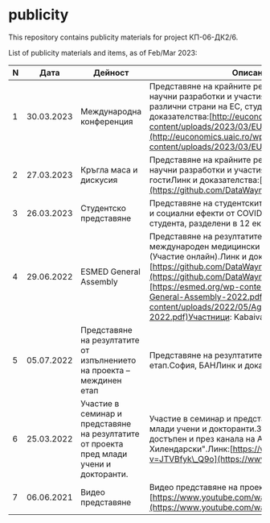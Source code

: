 # publicity
This repository contains publicity materials for project КП-06-ДК2/6.

List of publicity materials and items, as of Feb/Mar 2023:

| **N** | **Дата** | **Дейност** | **Описание и доказателства** |
| --- | --- | --- | --- |
| 1 | 30.03.2023 | Международна конференция | Представяне на крайните резултати на проекта, публикуваните научни разработки и участия в научни форуми.Участници: Учени от различни страни на ЕС, студенти от Румъния, гр. ЯшЛинк и доказателства:[http://euconomics.uaic.ro/wp-content/uploads/2023/03/EUconomics\_2023\_final\_programme.pdf](http://euconomics.uaic.ro/wp-content/uploads/2023/03/EUconomics_2023_final_programme.pdf) |
| 2 | 27.03.2023 | Кръгла маса и дискусия | Представяне на крайните резултати на проекта, публикуваните научни разработки и участия в научни форуми.Участници: ~ 30 гостиЛинк и доказателства:[https://github.com/DataWaymark/](https://github.com/DataWaymark/publicity/tree/main/ESMED%202022) |
| 3 | 26.03.2023 | Студентско представяне | Представяне на студентските разработки на тема „Икономическите и социални ефекти от COVID-19 пандемията върху"Участници: ~50 студента, разделени в 12 екипа с различни теми. |
| 4 | 29.06.2022 | ESMED General Assembly | Представяне на резултатите и дейностите по проекта на международен медицински симпозиум ESMED 2022, Мадрид (Участие онлайн).Линк и доказателства:[https://github.com/DataWaymark/publicity/tree/main/ESMED%202022](https://github.com/DataWaymark/publicity/tree/main/ESMED%202022)[https://esmed.org/wp-content/uploads/2022/05/Agenda-ESMED-General-Assembly-2022.pdf](https://esmed.org/wp-content/uploads/2022/05/Agenda-ESMED-General-Assembly-2022.pdf)Участници: Kabaivanov, Tabakov |
| 5 | 05.07.2022 | Представяне на резултатите от изпълнението на проекта – междинен етап | Представяне на резултатите и дейностите по проекта – междинен етап.София, БАНЛинк и доказателства:Програма05072022.pdf |
| 6 | 25.03.2022 | Участие в семинар и представяне на резултатите от проекта пред млади учени и докторанти. | Участие в семинар и представяне на резултатите от проекта пред млади учени и докторанти.Запис на представянето е публично достъпен и през канала на Академия „Ювентутис" в ПУ „Паисий Хилендарски".Линк:[https://www.youtube.com/watch?v=JTVBfyk\_Q9o](https://www.youtube.com/watch?v=JTVBfyk_Q9o) |
| 7 | 06.06.2021 | Видео представяне | Видео представяне на проекта.Линк: [https://www.youtube.com/watch?v=6ReGhe30tc4](https://www.youtube.com/watch?v=6ReGhe30tc4) |